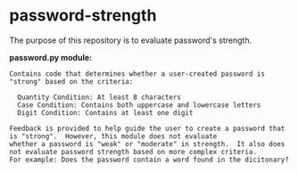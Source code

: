 # password-strength
The purpose of this repository is to evaluate password's strength.

**password.py module:**

    Contains code that determines whether a user-created password is "strong" based on the criteria:
  
      Quantity Condition: At least 8 characters
      Case Condition: Contains both uppercase and lowercase letters
      Digit Condition: Contains at least one digit
      
    Feedback is provided to help guide the user to create a password that is "strong".  However, this module does not evaluate
    whether a password is "weak" or "moderate" in strength.  It also does not evaluate password strength based on more complex criteria.
    For example: Does the password contain a word found in the dicitonary?
